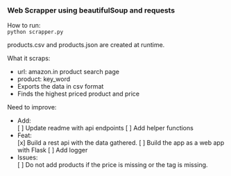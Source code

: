 ### Web Scrapper using beautifulSoup and requests

How to run: <br>
`python scrapper.py`

products.csv and products.json are created at runtime. <br>

What it scraps:
* url: amazon.in product search page<br>
* product: key_word<br>
* Exports the data in csv format
* Finds the highest priced product and price

Need to improve:
* Add: <br>
    [ ] Update readme with api endpoints
    [ ] Add helper functions
* Feat: <br>
    [x] Build a rest api with the data gathered.
    [ ] Build the app as a web app with Flask
    [ ] Add logger
* Issues: <br>
    [ ] Do not add products if the price is missing or the tag is missing.